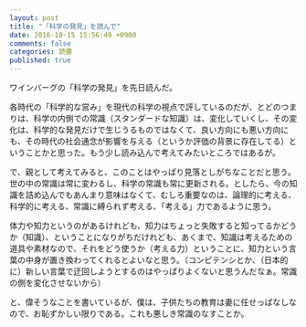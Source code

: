 ```yaml
---
layout: post
title: "「科学の発見」を読んで"
date: 2016-10-15 15:56:49 +0900
comments: false
categories: 読書
published: true
---
```

ワインバーグの「科学の発見」を先日読んだ。

各時代の「科学的な営み」を現代の科学の視点で評しているのだが、とどのつまりは、科学の内側での常識（スタンダードな知識）は、変化していくし、その変化は、科学的な発見だけで生じうるものではなくて、良い方向にも悪い方向にも、その時代の社会通念が影響を与える（というか評価の背景に存在してる）ということかと思った。もう少し読み込んで考えてみたいところではあるが。

<!-- more -->

で、親として考えてみると、このことはやっぱり見落としがちなことだと思う。世の中の常識は常に変わるし、科学の常識も常に更新される。としたら、今の知識を詰め込んでもあんまり意味はなくて、むしろ重要なのは、論理的に考える、科学的に考える、常識に縛られず考える、「考える」力であるように思う。

体力や知力というのがあるけれども、知力はちょっと失敗すると知ってるかどうか（知識）、ということになりがちだけれども、あくまで、知識は考えるための道具や素材なので、それをどう使うか（考える力）ということに、知力という言葉の中身が置き換わってくれるとよいなと思う。（コンピテンシとか、（日本的に）新しい言葉で迂回しようとするのはやっぱりよくないと思うんだなぁ。常識の側を変化させないから）

と、偉そうなことを書いているが、僕は、子供たちの教育は妻に任せっぱなしなので、お恥ずかしい限りである。これも悪しき常識のなすことか。
